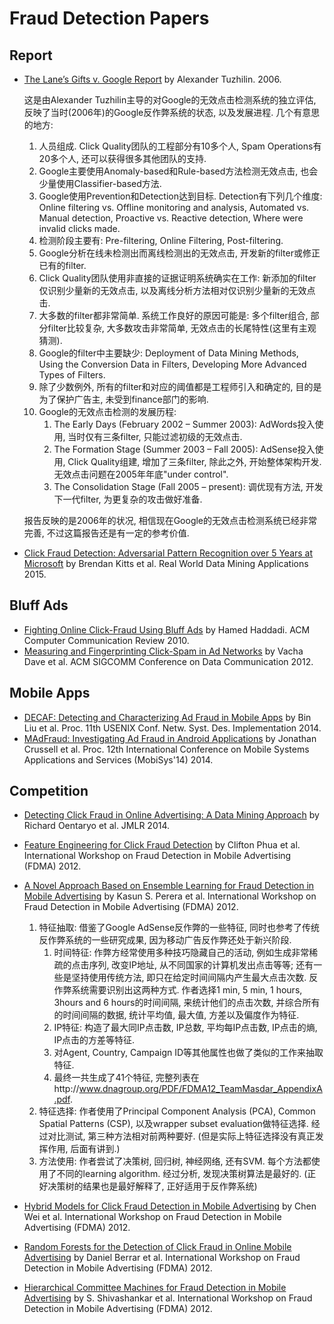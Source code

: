 # Fraud Detection Papers

## Report
* [The Lane’s Gifts v. Google Report](/papers/Alexandr_Tuzhilin_Report.pdf) by Alexander Tuzhilin. 2006.

 	这是由Alexander Tuzhilin主导的对Google的无效点击检测系统的独立评估, 反映了当时(2006年)的Google反作弊系统的状态, 以及发展进程. 几个有意思的地方:
	1. 人员组成. Click Quality团队的工程部分有10多个人, Spam Operations有20多个人, 还可以获得很多其他团队的支持.
	2. Google主要使用Anomaly-based和Rule-based方法检测无效点击, 也会少量使用Classifier-based方法.
	3. Google使用Prevention和Detection达到目标. Detection有下列几个维度: Online filtering vs. Offline monitoring and analysis, Automated vs. Manual detection, Proactive vs. Reactive detection, Where were invalid clicks made.
	4. 检测阶段主要有: Pre-filtering, Online Filtering, Post-filtering.
	5. Google分析在线未检测出而离线检测出的无效点击, 开发新的filter或修正已有的filter.
	6. Click Quality团队使用非直接的证据证明系统确实在工作: 新添加的filter仅识别少量新的无效点击, 以及离线分析方法相对仅识别少量新的无效点击.
	7. 大多数的filter都非常简单. 系统工作良好的原因可能是: 多个filter组合, 部分filter比较复杂, 大多数攻击非常简单, 无效点击的长尾特性(这里有主观猜测).
	8. Google的filter中主要缺少: Deployment of Data Mining Methods, Using the Conversion Data in Filters, Developing More Advanced Types of Filters.
	9. 除了少数例外, 所有的filter和对应的阈值都是工程师引入和确定的, 目的是为了保护广告主, 未受到finance部门的影响.
	10. Google的无效点击检测的发展历程: 
		1. The Early Days (February 2002 – Summer 2003): AdWords投入使用, 当时仅有三条filter, 只能过滤初级的无效点击.
		2. The Formation Stage (Summer 2003 – Fall 2005): AdSense投入使用, Click Quality组建, 增加了三条filter, 除此之外, 开始整体架构开发. 无效点击问题在2005年年底"under control".
		3. The Consolidation Stage (Fall 2005 – present): 调优现有方法, 开发下一代filter, 为更复杂的攻击做好准备.

	报告反映的是2006年的状况, 相信现在Google的无效点击检测系统已经非常完善, 不过这篇报告还是有一定的参考价值.

* [Click Fraud Detection: Adversarial Pattern Recognition over 5 Years at Microsoft](/papers/ClickQualitySystems54_LNCSFormat_clean.pdf) by Brendan Kitts et al. Real World Data Mining Applications 2015.

## Bluff Ads
* [Fighting Online Click-Fraud Using Bluff Ads](/papers/10.1.1.471.8973.pdf) by Hamed Haddadi. ACM Computer Communication Review 2010.
* [Measuring and Fingerprinting Click-Spam in Ad Networks](/papers/sigcomm12-clickspam.pdf) by Vacha Dave et al. ACM SIGCOMM Conference on Data Communication 2012.

## Mobile Apps
* [DECAF: Detecting and Characterizing Ad Fraud in Mobile Apps](/papers/10.1.1.704.3668.pdf) by Bin Liu et al. Proc. 11th USENIX Conf. Netw. Syst. Des. Implementation 2014.
* [MAdFraud: Investigating Ad Fraud in Android Applications](/papers/mobisys2014.pdf) by Jonathan Crussell et al. Proc. 12th International Conference on Mobile Systems Applications and Services (MobiSys'14) 2014.

## Competition
* [Detecting Click Fraud in Online Advertising: A Data Mining Approach](/papers/JMLR'13.pdf) by Richard Oentaryo et al. JMLR 2014.
* [Feature Engineering for Click Fraud Detection](http://research.larc.smu.edu.sg/fdma2012/doc/FirstWinner-Starrystarrynight-Paper.pdf) by Clifton Phua et al. International Workshop on Fraud Detection in Mobile Advertising (FDMA) 2012.
* [A Novel Approach Based on Ensemble Learning for Fraud Detection in Mobile Advertising](http://research.larc.smu.edu.sg/fdma2012/doc/SecondWinner-TeamMasdar-Paper.pdf) by Kasun S. Perera et al. International Workshop on Fraud Detection in Mobile Advertising (FDMA) 2012.

	1. 特征抽取: 借鉴了Google AdSense反作弊的一些特征, 同时也参考了传统反作弊系统的一些研究成果, 因为移动广告反作弊还处于新兴阶段.
		1. 时间特征: 作弊方经常使用多种技巧隐藏自己的活动, 例如生成非常稀疏的点击序列, 改变IP地址, 从不同国家的计算机发出点击等等; 还有一些是坚持使用传统方法, 即只在给定时间间隔内产生最大点击次数. 反作弊系统需要识别出这两种方式. 作者选择1 min, 5 min, 1 hours, 3hours and 6 hours的时间间隔, 来统计他们的点击次数, 并综合所有的时间间隔的数据, 统计平均值, 最大值, 方差以及偏度作为特征.
		2. IP特征: 构造了最大同IP点击数, IP总数, 平均每IP点击数, IP点击的熵, IP点击的方差等特征.
		3. 对Agent, Country, Campaign ID等其他属性也做了类似的工作来抽取特征.
		4. 最终一共生成了41个特征, 完整列表在http://www.dnagroup.org/PDF/FDMA12_TeamMasdar_AppendixA.pdf.
	2. 特征选择: 作者使用了Principal Component Analysis (PCA), Common Spatial Patterns (CSP), 以及wrapper subset evaluation做特征选择. 经过对比测试, 第三种方法相对前两种要好. (但是实际上特征选择没有真正发挥作用, 后面有讲到.)
	3. 方法使用: 作者尝试了决策树, 回归树, 神经网络, 还有SVM. 每个方法都使用了不同的learning algorithm. 经过分析, 发现决策树算法是最好的. (正好决策树的结果也是最好解释了, 正好适用于反作弊系统)

* [Hybrid Models for Click Fraud Detection in Mobile Advertising](http://research.larc.smu.edu.sg/fdma2012/doc/ThirdWinner-DB2-Paper.pdf) by Chen Wei et al. International Workshop on Fraud Detection in Mobile Advertising (FDMA) 2012.
* [Random Forests for the Detection of Click Fraud in Online Mobile Advertising](http://research.larc.smu.edu.sg/fdma2012/doc/FirstRunnerUp-Tea-Paper.pdf) by Daniel Berrar et al. International Workshop on Fraud Detection in Mobile Advertising (FDMA) 2012.
* [Hierarchical Committee Machines for Fraud Detection in Mobile Advertising](http://research.larc.smu.edu.sg/fdma2012/doc/SecondRunnerUp-Kites-Paper.pdf) by S. Shivashankar et al. International Workshop on Fraud Detection in Mobile Advertising (FDMA) 2012.